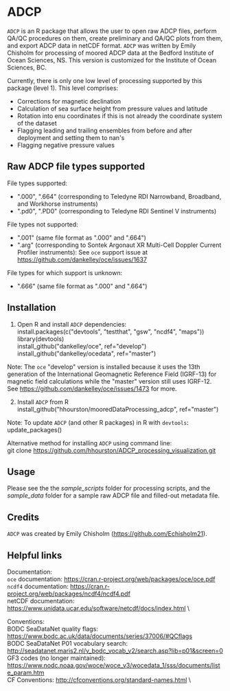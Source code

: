 # ADCP
`ADCP` is an R package that allows the user to open raw ADCP files, perform QA/QC procedures on them, create preliminary and QA/QC plots from them, and export ADCP data in netCDF format. `ADCP` was written by Emily Chisholm for processing of moored ADCP data at the Bedford Institute of Ocean Sciences, NS. This version is customized for the Institute of Ocean Sciences, BC. 

Currently, there is only one low level of processing supported by this package (level 1). This level comprises:
* Corrections for magnetic declination
* Calculation of sea surface height from pressure values and latitude
* Rotation into enu coordinates if this is not already the coordinate system of the dataset
* Flagging leading and trailing ensembles from before and after deployment and setting them to nan's
* Flagging negative pressure values

## Raw ADCP file types supported
File types supported:
- ".000", ".664" (corresponding to Teledyne RDI Narrowband, Broadband, and Workhorse instruments)
- ".pd0", ".PD0" (corresponding to Teledyne RDI Sentinel V instruments)

File types not supported:
- ".001" (same file format as ".000" and ".664")
- ".arg" (corresponding to Sontek Argonaut XR Multi-Cell Doppler Current Profiler instruments): See `oce` support issue at https://github.com/dankelley/oce/issues/1637

File types for which support is unknown:
- ".666" (same file format as ".000" and ".664")

## Installation
1. Open R and install `ADCP` dependencies: \
    install.packages(c("devtools", "testthat", "gsw", "ncdf4", "maps"))  
    library(devtools)  
    install_github("dankelley/oce", ref="develop")  
    install_github("dankelley/ocedata", ref="master")  
  
  Note: The `oce` "develop" version is installed because it uses the 13th generation of the International Geomagnetic Reference Field (IGRF-13) for magnetic field calculations while the "master" version still uses IGRF-12. See https://github.com/dankelley/oce/issues/1473 for more.
  
2. Install `ADCP` from R \
    install_github("hhourston/mooredDataProcessing_adcp", ref="master")  
  
  Note: To update `ADCP` (and other R packages) in R with `devtools`: \
    update_packages()  

Alternative method for installing `ADCP` using command line:  
    git clone https://github.com/hhourston/ADCP_processing_visualization.git  

## Usage
  Please see the the *sample_scripts* folder for processing scripts, and the *sample_data* folder for a sample raw ADCP file and filled-out metadata file.
  
## Credits
  `ADCP` was created by Emily Chisholm (https://github.com/Echisholm21).

## Helpful links
Documentation: \
  `oce` documentation: https://cran.r-project.org/web/packages/oce/oce.pdf \
  `ncdf4` documentation: https://cran.r-project.org/web/packages/ncdf4/ncdf4.pdf \
  netCDF documentation: https://www.unidata.ucar.edu/software/netcdf/docs/index.html \

Conventions: \
  BODC SeaDataNet quality flags: https://www.bodc.ac.uk/data/documents/series/37006/#QCflags \
  BODC SeaDataNet P01 vocabulary search: http://seadatanet.maris2.nl/v_bodc_vocab_v2/search.asp?lib=p01&screen=0 \
  GF3 codes (no longer maintained): https://www.nodc.noaa.gov/woce/woce_v3/wocedata_1/sss/documents/liste_param.htm \
  CF Conventions: http://cfconventions.org/standard-names.html \


